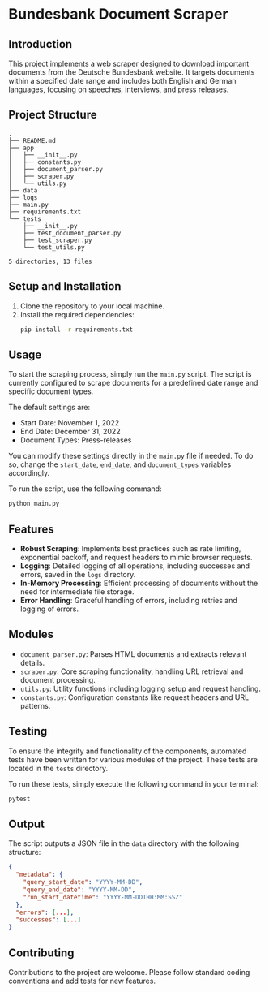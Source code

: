 
# Bundesbank Document Scraper

## Introduction

This project implements a web scraper designed to download important documents from the Deutsche Bundesbank website. It targets documents within a specified date range and includes both English and German languages, focusing on speeches, interviews, and press releases.

## Project Structure

```
.
├── README.md
├── app
│   ├── __init__.py
│   ├── constants.py
│   ├── document_parser.py
│   ├── scraper.py
│   └── utils.py
├── data
├── logs
├── main.py
├── requirements.txt
└── tests
    ├── __init__.py
    ├── test_document_parser.py
    ├── test_scraper.py
    └── test_utils.py
```

```
5 directories, 13 files
```

## Setup and Installation

1. Clone the repository to your local machine.
2. Install the required dependencies:
   ```bash
   pip install -r requirements.txt
   ```

## Usage

To start the scraping process, simply run the `main.py` script. The script is currently configured to scrape documents for a predefined date range and specific document types.

The default settings are:

- Start Date: November 1, 2022
- End Date: December 31, 2022
- Document Types: Press-releases

You can modify these settings directly in the `main.py` file if needed. To do so, change the `start_date`, `end_date`, and `document_types` variables accordingly.

To run the script, use the following command:

```bash
python main.py
```

## Features

- **Robust Scraping**: Implements best practices such as rate limiting, exponential backoff, and request headers to mimic browser requests.
- **Logging**: Detailed logging of all operations, including successes and errors, saved in the `logs` directory.
- **In-Memory Processing**: Efficient processing of documents without the need for intermediate file storage.
- **Error Handling**: Graceful handling of errors, including retries and logging of errors.

## Modules

- `document_parser.py`: Parses HTML documents and extracts relevant details.
- `scraper.py`: Core scraping functionality, handling URL retrieval and document processing.
- `utils.py`: Utility functions including logging setup and request handling.
- `constants.py`: Configuration constants like request headers and URL patterns.

## Testing

To ensure the integrity and functionality of the components, automated tests have been written for various modules of the project. These tests are located in the `tests` directory.

To run these tests, simply execute the following command in your terminal:

```bash
pytest
```

## Output

The script outputs a JSON file in the `data` directory with the following structure:

```json
{
  "metadata": {
    "query_start_date": "YYYY-MM-DD",
    "query_end_date": "YYYY-MM-DD",
    "run_start_datetime": "YYYY-MM-DDTHH:MM:SSZ"
  },
  "errors": [...],
  "successes": [...]
}
```

## Contributing

Contributions to the project are welcome. Please follow standard coding conventions and add tests for new features.
